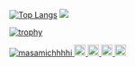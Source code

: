 
[![Top Langs](https://github-readme-stats.vercel.app/api/top-langs/?username=masamichhhhi&langs_count=8&theme=radical)](https://github.com/masamichhhhi/github-readme-stats)
![](https://github-profile-summary-cards.vercel.app/api/cards/profile-details?username=masamichhhhi&theme=solarized_dark)

[![trophy](https://github-profile-trophy.vercel.app/?username=masamichhhhi&theme=onedark)](https://github.com/ryo-ma/github-profile-trophy)

<p align="left"> 
  <a href="https://github.com/masamichhhhi/masamichhhhi/">
    <img src="https://komarev.com/ghpvc/?username=masamichhhhi" alt="masamichhhhi" />
  </a>
  <a href="http://twitter.com/PFC_masamichhhi">
    <img height="20" src="https://img.shields.io/twitter/follow/PFC_masamichhhi?label=Twitter&logo=twitter&style=flat" />
  </a>
  <a href="https://github.com/masamichhhhi">
    <img height="20" src="https://img.shields.io/github/followers/masamichhhhi?label=follow&logo=github&style=flat" />
  </a>
  <a href="http://qiita.com/masamichhhhi">
    <img height="20" src="https://qiita-badge.apiapi.app/s/masamichhhhi/posts.svg" />
  </a>
  <//qiita.com/masamichhhhi">
    <img height="20" src="https://qiita-badge.apiapi.app/s/masamichhhhi/contributions.svg" />
  </a>
</p>
